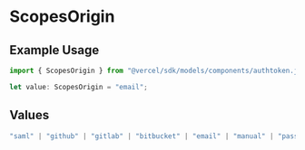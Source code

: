 # ScopesOrigin

## Example Usage

```typescript
import { ScopesOrigin } from "@vercel/sdk/models/components/authtoken.js";

let value: ScopesOrigin = "email";
```

## Values

```typescript
"saml" | "github" | "gitlab" | "bitbucket" | "email" | "manual" | "passkey" | "otp" | "sms"
```